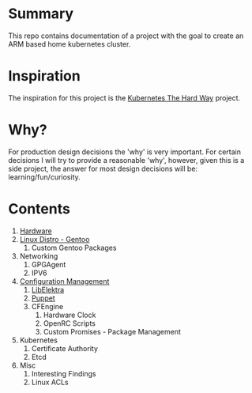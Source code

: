# Summary
This repo contains documentation of a project with the goal to create an ARM based home kubernetes cluster.

# Inspiration
The inspiration for this project is the [Kubernetes The Hard Way](https://github.com/kelseyhightower/kubernetes-the-hard-way) project.

# Why?
For production design decisions the 'why' is very important. For certain decisions I will try to provide a reasonable 'why', however, given this is a side project, the answer for most design decisions will be: learning/fun/curiosity.

# Contents

1. [Hardware](Hardware.md)
2. [Linux Distro - Gentoo](Gentoo.md)
   1. Custom Gentoo Packages
3. Networking
   1. GPGAgent
   3. IPV6
4. [Configuration Management](ConfigurationManagement.md)
   1. [LibElektra](LibElektra.md)
   2. [Puppet](Puppet.md)
   3. CFEngine
      1. Hardware Clock
      2. OpenRC Scripts
      3. Custom Promises - Package Management
5. Kubernetes
   1. Certificate Authority
   2. Etcd
6. Misc
   1. Interesting Findings
   2. Linux ACLs


